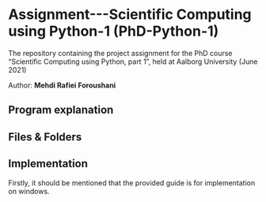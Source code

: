 # Assignment---Scientific Computing using Python-1 (PhD-Python-1)

The repository containing the project assignment for the PhD course “Scientific Computing using Python, part 1”, held at Aalborg University (June 2021)

Author: **Mehdi Rafiei Foroushani**

## Program explanation

## Files & Folders

## Implementation
Firstly, it should be mentioned that the provided guide is for implementation on windows.
